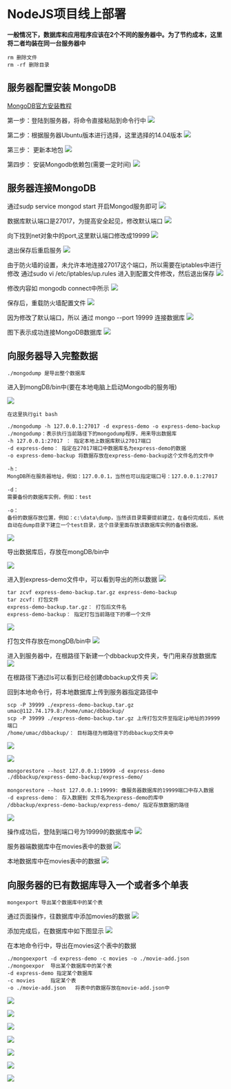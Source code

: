 # NodeJS项目线上部署

**一般情况下，数据库和应用程序应该在2个不同的服务器中。为了节约成本，这里将二者均装在同一台服务器中**

```
rm 删除文件
rm -rf 删除目录
```


## 服务器配置安装 MongoDB

[MongoDB官方安装教程](https://docs.mongodb.com/manual/tutorial/install-mongodb-on-ubuntu/)

第一步：登陆到服务器，将命令直接粘贴到命令行中
![](/aliyunnodejs/imgs/服务器配置安装MongoDB1.jpg)

第二步：根据服务器Ubuntu版本进行选择，这里选择的14.04版本
![](/aliyunnodejs/imgs/服务器配置安装MongoDB2.jpg)

第三步： 更新本地包
![](/aliyunnodejs/imgs/服务器配置安装MongoDB3.jpg)

第四步： 安装Mongodb依赖包(需要一定时间)
![](/aliyunnodejs/imgs/服务器配置安装MongoDB4.jpg)

## 服务器连接MongoDB

通过sudp service mongod start 开启Mongod服务即可
![](/aliyunnodejs/imgs/服务器配置安装MongoDB5.0.jpg)

数据库默认端口是27017，为提高安全起见，修改默认端口
![](/aliyunnodejs/imgs/服务器配置安装MongoDB6.0.jpg)

向下找到net对象中的port,这里默认端口修改成19999
![](/aliyunnodejs/imgs/服务器配置安装MongoDB6.1.jpg)

退出保存后重启服务
![](/aliyunnodejs/imgs/服务器配置安装MongoDB6.2.0.jpg)

由于防火墙的设置，未允许本地连接27017这个端口，所以需要在iptables中进行修改
通过sudo vi /etc/iptables/up.rules 进入到配置文件修改，然后退出保存
![](/aliyunnodejs/imgs/服务器配置安装MongoDB6.2.jpg)

修改内容如 mongodb connect中所示
![](/aliyunnodejs/imgs/服务器配置安装MongoDB6.3.jpg)

保存后，重载防火墙配置文件
![](/aliyunnodejs/imgs/服务器配置安装MongoDB5.1.jpg)

因为修改了默认端口，所以 通过  mongo --port 19999 连接数据库
![](/aliyunnodejs/imgs/服务器配置安装MongoDB6.5.jpg)

图下表示成功连接MongoDB数据库
![](/aliyunnodejs/imgs/服务器配置安装MongoDB6.6.jpg)

## 向服务器导入完整数据

    ./mongodump 是导出整个数据库

进入到mongDB/bin中(要在本地电脑上启动Mongodb的服务哦)

![](/aliyunnodejs/imgs/服务器连接MongoDB1.jpg)

```
在这里执行git bash

./mongodump -h 127.0.0.1:27017 -d express-demo -o express-demo-backup
./mongodump：表示执行当前路径下的mongodump程序，用来导出数据库
-h 127.0.0.1:27017 ： 指定本地上数据库默认27017端口
-d express-demo： 指定在27017端口中数据库名为express-demo的数据
-o express-demo-backup 将数据存放在express-demo-backup这个文件名的文件中

-h：
MongDB所在服务器地址，例如：127.0.0.1，当然也可以指定端口号：127.0.0.1:27017

-d：
需要备份的数据库实例，例如：test

-o：
备份的数据存放位置，例如：c:\data\dump，当然该目录需要提前建立，在备份完成后，系统自动在dump目录下建立一个test目录，这个目录里面存放该数据库实例的备份数据。
```

![](/aliyunnodejs/imgs/服务器连接MongoDB2.jpg)

导出数据库后，存放在mongDB/bin中

![](/aliyunnodejs/imgs/服务器连接MongoDB3.jpg)

进入到express-demo文件中，可以看到导出的所以数据
![](/aliyunnodejs/imgs/服务器连接MongoDB4.jpg)

```
tar zcvf express-demo-backup.tar.gz express-demo-backup
tar zcvf: 打包文件
express-demo-backup.tar.gz： 打包后文件名
express-demo-backup： 指定打包当前路径下的哪一个文件
```
![](/aliyunnodejs/imgs/服务器连接MongoDB5.jpg)

打包文件存放在mongDB/bin中
![](/aliyunnodejs/imgs/服务器连接MongoDB6.jpg)

进入到服务器中，在根路径下新建一个dbbackup文件夹，专门用来存放数据库
![](/aliyunnodejs/imgs/服务器连接MongoDB7.jpg)

在根路径下通过ls可以看到已经创建dbbackup文件夹
![](/aliyunnodejs/imgs/服务器连接MongoDB8.jpg)

回到本地命令行，将本地数据库上传到服务器指定路径中

```
scp -P 39999 ./express-demo-backup.tar.gz umac@112.74.179.8:/home/umac/dbbackup/
scp -P 39999 ./express-demo-backup.tar.gz 上传打包文件至指定ip地址的39999端口
/home/umac/dbbackup/： 目标路径为根路径下的dbbackup文件夹中
```
![](/aliyunnodejs/imgs/服务器连接MongoDB9.jpg)


![](/aliyunnodejs/imgs/服务器连接MongoDB10.jpg)

```
mongorestore --host 127.0.0.1:19999 -d express-demo ./dbbackup/express-demo-backup/express-demo/

mongorestore --host 127.0.0.1:19999: 像服务器数据库的19999端口中存入数据
-d express-demo： 存入数据到 文件名为express-demo的库中
/dbbackup/express-demo-backup/express-demo/ 指定存放数据的路径

```
![](/aliyunnodejs/imgs/服务器连接MongoDB11.jpg)

操作成功后，登陆到端口号为19999的数据库中
![](/aliyunnodejs/imgs/服务器连接MongoDB12.jpg)

服务器端数据库中在movies表中的数据
![](/aliyunnodejs/imgs/服务器连接MongoDB13.jpg)

本地数据库中在movies表中的数据
![](/aliyunnodejs/imgs/服务器连接MongoDB10.jpg)

## 向服务器的已有数据库导入一个或者多个单表

    mongexport 导出某个数据库中的某个表
    
通过页面操作，往数据库中添加movies的数据
![](/aliyunnodejs/imgs/服务器连接MongoDB14.jpg)

添加完成后，在数据库中如下图显示
![](/aliyunnodejs/imgs/服务器连接MongoDB15.jpg)

在本地命令行中，导出在movies这个表中的数据

```
./mongoexport -d express-demo -c movies -o ./movie-add.json
./mongoexpor  导出某个数据库中的某个表
-d express-demo 指定某个数据库
-c movies     指定某个表
-o ./movie-add.json   将表中的数据存放在movie-add.json中

```

![](/aliyunnodejs/imgs/服务器连接MongoDB16.jpg)

![](/aliyunnodejs/imgs/服务器连接MongoDB17.jpg)

![](/aliyunnodejs/imgs/服务器连接MongoDB18.jpg)

![](/aliyunnodejs/imgs/服务器连接MongoDB19.jpg)

![](/aliyunnodejs/imgs/服务器连接MongoDB20.jpg)

![](/aliyunnodejs/imgs/服务器连接MongoDB21.jpg)

![](/aliyunnodejs/imgs/服务器连接MongoDB22.jpg)

